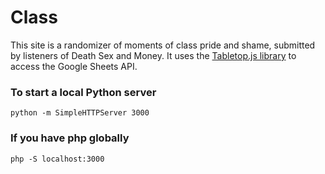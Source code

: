 # Class

This site is a randomizer of moments of class pride and shame, submitted by listeners of Death Sex and Money. It uses the [Tabletop.js library](https://github.com/jsoma/tabletop) to access the Google Sheets API. 


### To start a local Python server 
`python -m SimpleHTTPServer 3000`

### If you have php globally 
`php -S localhost:3000`

